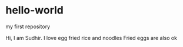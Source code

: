 # hello-world
my first repository

Hi, I am Sudhir. I love egg fried rice and noodles
Fried eggs are also ok 
